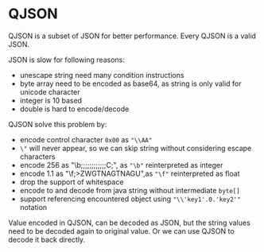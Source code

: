 # QJSON

QJSON is a subset of JSON for better performance.
Every QJSON is a valid JSON.

JSON is slow for following reasons:

* unescape string need many condition instructions
* byte array need to be encoded as base64, as string is only valid for unicode character
* integer is 10 based
* double is hard to encode/decode

QJSON solve this problem by:

* encode control character `0x00` as `"\\AA"`
* `\"` will never appear, so we can skip string without considering escape characters
* encode 256 as "\b;;;;;;;;;;;;C;", as `"\b"` reinterpreted as integer
* encode 1.1 as "\f;>ZWGTNAGTNAGU",as `"\f"` reinterpreted as float
* drop the support of whitespace
* encode to and decode from java string without intermediate `byte[]`
* support referencing encountered object using `"\\'key1'.0.'key2'"` notation

Value encoded in QJSON, can be decoded as JSON, but the string values need to be decoded again to original value.
Or we can use QJSON to decode it back directly.